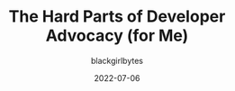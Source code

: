 ---
author: blackgirlbytes
date: 2022-07-06
permalink: false
publisher: thepracticaldev
tags:
  - community
  - career
target_url: https://dev.to/blackgirlbytes/the-hard-parts-of-developer-advocacy-for-me-530h
title: The Hard Parts of Developer Advocacy (for Me)
---
